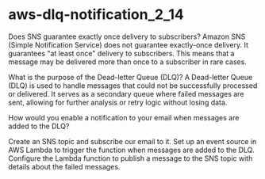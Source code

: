 # aws-dlq-notification_2_14
Does SNS guarantee exactly once delivery to subscribers?
Amazon SNS (Simple Notification Service) does not guarantee exactly-once delivery. It guarantees "at least once" delivery to subscribers. This means that a message may be delivered more than once to a subscriber in rare cases.

What is the purpose of the Dead-letter Queue (DLQ)?
A Dead-letter Queue (DLQ) is used to handle messages that could not be successfully processed or delivered. It serves as a secondary queue where failed messages are sent, allowing for further analysis or retry logic without losing data.

How would you enable a notification to your email when messages are added to the DLQ?

Create an SNS topic and subscribe our email to it.
Set up an event source in AWS Lambda to trigger the function when messages are added to the DLQ.
Configure the Lambda function to publish a message to the SNS topic with details about the failed messages.
